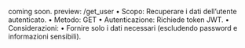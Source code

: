 coming soon. 
preview:
/get_user
	•	Scopo: Recuperare i dati dell’utente autenticato.
	•	Metodo: GET
	•	Autenticazione: Richiede token JWT.
	•	Considerazioni:
	•	Fornire solo i dati necessari (escludendo password e informazioni sensibili).

